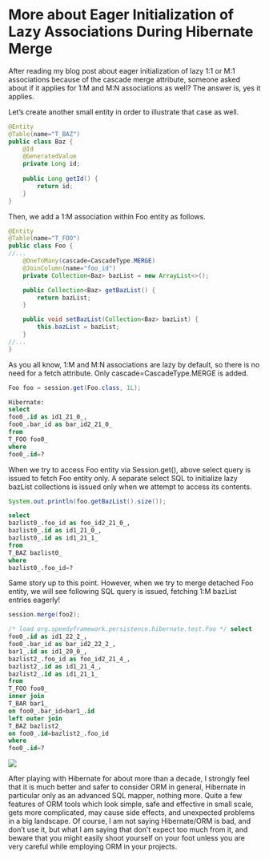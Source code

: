 # More about Eager Initialization of Lazy Associations During Hibernate Merge

After reading my blog post about eager initialization of lazy 1:1 or M:1 associations because of the cascade merge attribute, 
someone asked about if it applies for 1:M and M:N associations as well? The answer is, yes it applies.

Let’s create another small entity in order to illustrate that case as well.

```java
@Entity
@Table(name="T_BAZ")
public class Baz {
    @Id
    @GeneratedValue
    private Long id;
    
    public Long getId() {
        return id;
    }
}
```

Then, we add a 1:M association within Foo entity as follows.

```java
@Entity
@Table(name="T_FOO")
public class Foo {
//...
    @OneToMany(cascade=CascadeType.MERGE)
    @JoinColumn(name="foo_id")
    private Collection<Baz> bazList = new ArrayList<>();

    public Collection<Baz> getBazList() {
        return bazList;
    }

    public void setBazList(Collection<Baz> bazList) {
        this.bazList = bazList;
    }
//...
}
```

As you all know, 1:M and M:N associations are lazy by default, so there is no need for a fetch attribute. Only 
cascade=CascadeType.MERGE is added.

```java
Foo foo = session.get(Foo.class, 1L);
```

```sql
Hibernate:
select
foo0_.id as id1_21_0_,
foo0_.bar_id as bar_id2_21_0_
from
T_FOO foo0_
where
foo0_.id=?
```

When we try to access Foo entity via Session.get(), above select query is issued to fetch Foo entity only. A separate 
select SQL to initialize lazy bazList collections is issued only when we attempt to access its contents.

```java
System.out.println(foo.getBazList().size());
```

```sql
select
bazlist0_.foo_id as foo_id2_21_0_,
bazlist0_.id as id1_21_0_,
bazlist0_.id as id1_21_1_
from
T_BAZ bazlist0_
where
bazlist0_.foo_id=?
```

Same story up to this point. However, when we try to merge detached Foo entity, we will see following SQL query is issued, 
fetching 1:M bazList entries eagerly!

```java
session.merge(foo2);
```

```sql
/* load org.speedyframework.persistence.hibernate.test.Foo */ select
foo0_.id as id1_22_2_,
foo0_.bar_id as bar_id2_22_2_,
bar1_.id as id1_20_0_,
bazlist2_.foo_id as foo_id2_21_4_,
bazlist2_.id as id1_21_4_,
bazlist2_.id as id1_21_1_
from
T_FOO foo0_
inner join
T_BAR bar1_
on foo0_.bar_id=bar1_.id
left outer join
T_BAZ bazlist2_
on foo0_.id=bazlist2_.foo_id
where
foo0_.id=?
```

![](http://kenansevindik.com/assets/images/hibernate_shoot_yourself.jpg)

After playing with Hibernate for about more than a decade, I strongly feel that it is much better and safer to consider 
ORM in general, Hibernate in particular only as an advanced SQL mapper, nothing more. Quite a few features of ORM tools 
which look simple, safe and effective in small scale, gets more complicated, may cause side effects, and unexpected 
problems in a big landscape. Of course, I am not saying Hibernate/ORM is bad, and don’t use it, but what I am saying that 
don’t expect too much from it, and beware that you might easily shoot yourself on your foot unless you are very careful 
while employing ORM in your projects.

